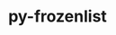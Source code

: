 ---
title: "py-frozenlist"
layout: cache
categories: [package, develop-2024-03-24]
meta: {"versions": ["1.3.1"], "compilers": ["apple-clang@=15.0.0", "gcc@=11.4.0", "gcc@=9.4.0", "oneapi@=2024.0.0"], "oss": ["ubuntu20.04", "ubuntu22.04", "ventura"], "platforms": ["darwin", "linux"], "targets": ["aarch64", "neoverse_v1", "neoverse_v2", "ppc64le", "x86_64_v3"], "stacks": ["e4s", "e4s-neoverse-v2", "e4s-neoverse_v1", "e4s-oneapi", "e4s-power", "ml-darwin-aarch64-mps", "ml-linux-x86_64-cpu", "ml-linux-x86_64-cuda", "ml-linux-x86_64-rocm", "root"], "num_specs": 7, "num_specs_by_stack": {"ml-darwin-aarch64-mps": 1, "root": 7, "e4s-power": 1, "e4s-neoverse_v1": 1, "e4s-neoverse-v2": 1, "ml-linux-x86_64-cuda": 1, "ml-linux-x86_64-rocm": 1, "ml-linux-x86_64-cpu": 1, "e4s": 1, "e4s-oneapi": 1}}
spec_details: [{"hash": "kz4rfsuwdkxkpl3v2gjxo3i26gmpmodm", "compiler": "apple-clang@=15.0.0", "versions": ["1.3.1"], "os": "ventura", "platform": "darwin", "target": "aarch64", "variants": ["build_system=python_pip"], "stacks": ["ml-darwin-aarch64-mps", "root"], "size": "-", "tarball": "https://binaries.spack.io/releases/develop-2024-03-24/build_cache/darwin-ventura-aarch64/apple-clang-15.0.0/py-frozenlist-1.3.1/darwin-ventura-aarch64-apple-clang-15.0.0-py-frozenlist-1.3.1-kz4rfsuwdkxkpl3v2gjxo3i26gmpmodm.spack"}, {"hash": "rpxb6noqch2hxp2ox7awrnrqwofompee", "compiler": "gcc@=9.4.0", "versions": ["1.3.1"], "os": "ubuntu20.04", "platform": "linux", "target": "ppc64le", "variants": ["build_system=python_pip"], "stacks": ["e4s-power", "root"], "size": "-", "tarball": "https://binaries.spack.io/releases/develop-2024-03-24/build_cache/linux-ubuntu20.04-ppc64le/gcc-9.4.0/py-frozenlist-1.3.1/linux-ubuntu20.04-ppc64le-gcc-9.4.0-py-frozenlist-1.3.1-rpxb6noqch2hxp2ox7awrnrqwofompee.spack"}, {"hash": "raxy7nysivaqtemt6yhte3jqecrs7uow", "compiler": "gcc@=11.4.0", "versions": ["1.3.1"], "os": "ubuntu22.04", "platform": "linux", "target": "neoverse_v1", "variants": ["build_system=python_pip"], "stacks": ["e4s-neoverse_v1", "root"], "size": "-", "tarball": "https://binaries.spack.io/releases/develop-2024-03-24/build_cache/linux-ubuntu22.04-neoverse_v1/gcc-11.4.0/py-frozenlist-1.3.1/linux-ubuntu22.04-neoverse_v1-gcc-11.4.0-py-frozenlist-1.3.1-raxy7nysivaqtemt6yhte3jqecrs7uow.spack"}, {"hash": "euzgg7qu4v6afcospbkgckk2vkfcy6d7", "compiler": "gcc@=11.4.0", "versions": ["1.3.1"], "os": "ubuntu22.04", "platform": "linux", "target": "neoverse_v2", "variants": ["build_system=python_pip"], "stacks": ["e4s-neoverse-v2", "root"], "size": "-", "tarball": "https://binaries.spack.io/releases/develop-2024-03-24/build_cache/linux-ubuntu22.04-neoverse_v2/gcc-11.4.0/py-frozenlist-1.3.1/linux-ubuntu22.04-neoverse_v2-gcc-11.4.0-py-frozenlist-1.3.1-euzgg7qu4v6afcospbkgckk2vkfcy6d7.spack"}, {"hash": "2svy746i5d66e6uewv7qcphy267rqmbg", "compiler": "gcc@=11.4.0", "versions": ["1.3.1"], "os": "ubuntu22.04", "platform": "linux", "target": "x86_64_v3", "variants": ["build_system=python_pip"], "stacks": ["ml-linux-x86_64-cuda", "ml-linux-x86_64-rocm", "ml-linux-x86_64-cpu", "root"], "size": "-", "tarball": "https://binaries.spack.io/releases/develop-2024-03-24/build_cache/linux-ubuntu22.04-x86_64_v3/gcc-11.4.0/py-frozenlist-1.3.1/linux-ubuntu22.04-x86_64_v3-gcc-11.4.0-py-frozenlist-1.3.1-2svy746i5d66e6uewv7qcphy267rqmbg.spack"}, {"hash": "xrdithn4gnvtm74czsajnfmyk7ifykad", "compiler": "gcc@=11.4.0", "versions": ["1.3.1"], "os": "ubuntu22.04", "platform": "linux", "target": "x86_64_v3", "variants": ["build_system=python_pip"], "stacks": ["e4s", "root"], "size": "-", "tarball": "https://binaries.spack.io/releases/develop-2024-03-24/build_cache/linux-ubuntu22.04-x86_64_v3/gcc-11.4.0/py-frozenlist-1.3.1/linux-ubuntu22.04-x86_64_v3-gcc-11.4.0-py-frozenlist-1.3.1-xrdithn4gnvtm74czsajnfmyk7ifykad.spack"}, {"hash": "yig2lmb4n34oz3izb747acwsbioxdwur", "compiler": "oneapi@=2024.0.0", "versions": ["1.3.1"], "os": "ubuntu22.04", "platform": "linux", "target": "x86_64_v3", "variants": ["build_system=python_pip"], "stacks": ["e4s-oneapi", "root"], "size": "-", "tarball": "https://binaries.spack.io/releases/develop-2024-03-24/build_cache/linux-ubuntu22.04-x86_64_v3/oneapi-2024.0.0/py-frozenlist-1.3.1/linux-ubuntu22.04-x86_64_v3-oneapi-2024.0.0-py-frozenlist-1.3.1-yig2lmb4n34oz3izb747acwsbioxdwur.spack"}]
---